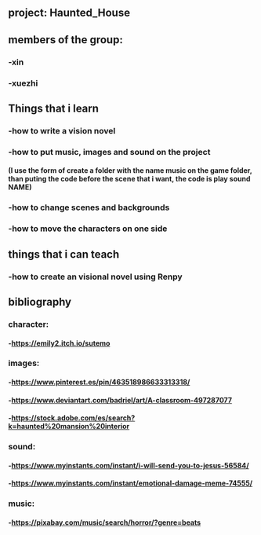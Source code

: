 ## project: Haunted_House

## members of the group:
### -xin
### -xuezhi

## Things that i learn 
### -how to write a vision novel
### -how to put music, images and sound on the project
#### (I use the form of create a folder with the name music on the game folder, than puting the code before the scene that i want, the code is play sound NAME)
### -how to change scenes and backgrounds
### -how to move the characters on one side
## things that i can teach
### -how to create an visional novel using Renpy
## bibliography
### character:
#### -https://emily2.itch.io/sutemo
### images:
#### -https://www.pinterest.es/pin/463518986633313318/
#### -https://www.deviantart.com/badriel/art/A-classroom-497287077
#### -https://stock.adobe.com/es/search?k=haunted%20mansion%20interior
### sound:
#### -https://www.myinstants.com/instant/i-will-send-you-to-jesus-56584/
#### -https://www.myinstants.com/instant/emotional-damage-meme-74555/
### music:
#### -https://pixabay.com/music/search/horror/?genre=beats
